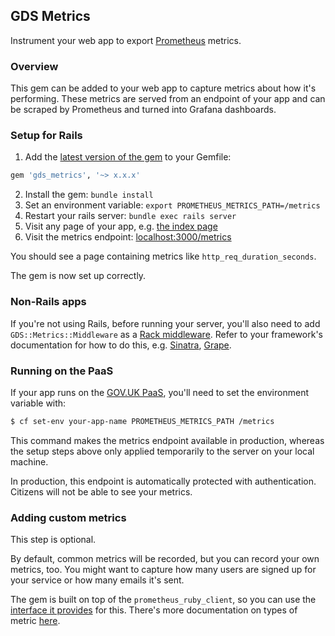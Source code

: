 ## GDS Metrics

Instrument your web app to export [Prometheus](https://prometheus.io/) metrics.

### Overview

This gem can be added to your web app to capture metrics about how it's
performing. These metrics are served from an endpoint of your app and can be
scraped by Prometheus and turned into Grafana dashboards.

### Setup for Rails

1. Add the [latest version of the gem](https://rubygems.org/gems/gds_metrics) to
your Gemfile:

```ruby
gem 'gds_metrics', '~> x.x.x'
```

2. Install the gem: `bundle install`
3. Set an environment variable: `export PROMETHEUS_METRICS_PATH=/metrics`
4. Restart your rails server: `bundle exec rails server`
5. Visit any page of your app, e.g. [the index page](http://localhost:3000/)
6. Visit the metrics endpoint: [localhost:3000/metrics](http://localhost:3000/metrics)

You should see a page containing metrics like `http_req_duration_seconds`.

The gem is now set up correctly.

### Non-Rails apps

If you're not using Rails, before running your server, you'll also need to add
`GDS::Metrics::Middleware` as a
[Rack middleware](https://www.amberbit.com/blog/2011/07/13/introduction-to-rack-middleware/).
Refer to your framework's documentation for how to do this, e.g.
[Sinatra](http://sinatrarb.com/intro#Rack%20Middleware),
[Grape](https://github.com/ruby-grape/grape#using-custom-middleware).

### Running on the PaaS

If your app runs on the [GOV.UK PaaS](https://www.cloud.service.gov.uk/), you'll
need to set the environment variable with:

```bash
$ cf set-env your-app-name PROMETHEUS_METRICS_PATH /metrics
```

This command makes the metrics endpoint available in production, whereas the
setup steps above only applied temporarily to the server on your local machine.

In production, this endpoint is automatically protected with authentication.
Citizens will not be able to see your metrics.

### Adding custom metrics

This step is optional.

By default, common metrics will be recorded, but you can record your own
metrics, too. You might want to capture how many users are signed up for your
service or how many emails it's sent.

The gem is built on top of the `prometheus_ruby_client`, so you can use the
[interface it provides](https://github.com/prometheus/client_ruby#metrics) for
this. There's more documentation on types of metric
[here](https://prometheus.io/docs/concepts/metric_types/).
